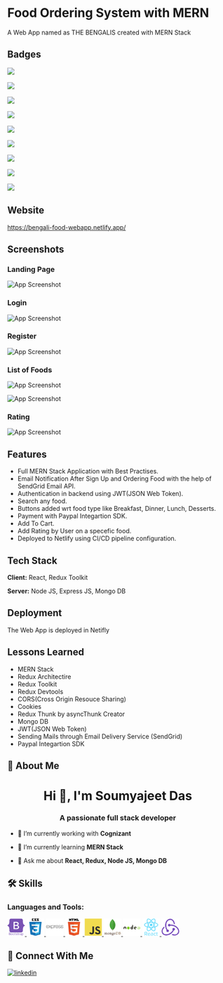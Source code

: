 # Food Ordering System with MERN

A Web App named as THE BENGALIS created with MERN Stack




## Badges

![](https://img.shields.io/badge/Maintained-Yes-brightgreen?style=for-the-badge)

![](https://img.shields.io/badge/Website%20Up-Yes-brightgreen?style=for-the-badge)

![](https://img.shields.io/badge/Made%20with-React-informational?style=for-the-badge)

![](https://img.shields.io/badge/Made%20with-Redux-informational?style=for-the-badge)

![](https://img.shields.io/badge/React-18.2.0-important?style=for-the-badge)

![](https://img.shields.io/badge/%40Reactreduxjs/toolkit-1.8.6-important?style=for-the-badge)

![](https://img.shields.io/badge/react--router--dom-6.4.2-important?style=for-the-badge)

![](https://img.shields.io/badge/Bootstrap-5.2.2-important?style=for-the-badge)

![](https://img.shields.io/badge/%40paypal%2Freact--paypal--js-7.8.1-important?style=for-the-badge)




## Website

https://bengali-food-webapp.netlify.app/


## Screenshots

### Landing Page
![App Screenshot](https://raw.githubusercontent.com/SoumyajeetDas/The-Bengalis-Images/main/Landing%20Page.png)

### Login
![App Screenshot](https://raw.githubusercontent.com/SoumyajeetDas/The-Bengalis-Images/main/Login.png)

### Register
![App Screenshot](https://raw.githubusercontent.com/SoumyajeetDas/The-Bengalis-Images/main/Sign%20Up.png)

### List of Foods
![App Screenshot](https://raw.githubusercontent.com/SoumyajeetDas/The-Bengalis-Images/main/Food%20With%20Cart%20System%201.png)

![App Screenshot](https://raw.githubusercontent.com/SoumyajeetDas/The-Bengalis-Images/main/Food%20With%20Cart%20System%202.png)

### Rating
![App Screenshot](https://raw.githubusercontent.com/SoumyajeetDas/The-Bengalis-Images/main/Give%20Rating.png)



## Features

- Full MERN Stack Application with Best Practises.
- Email Notification After Sign Up and Ordering Food with the help of SendGrid Email API.
- Authentication in backend using JWT(JSON Web Token).
- Search any food.
- Buttons added wrt food type like Breakfast, Dinner, Lunch, Desserts.
- Payment with Paypal Integartion SDK.
- Add To Cart.
- Add Rating by User on a specefic food.
- Deployed to Netlify using CI/CD pipeline configuration.



## Tech Stack

**Client:** React, Redux Toolkit

**Server:** Node JS, Express JS, Mongo DB



## Deployment

The Web App is deployed in Netifly



## Lessons Learned

- MERN Stack
- Redux Architectire
- Redux Toolkit
- Redux Devtools
- CORS(Cross Origin Resouce Sharing)
- Cookies
- Redux Thunk by asyncThunk Creator
- Mongo DB
- JWT(JSON Web Token)
- Sending Mails through Email Delivery Service (SendGrid)
- Paypal Integartion SDK


## 🚀 About Me
<h1 align="center">Hi 👋, I'm Soumyajeet Das</h1>
<h3 align="center">A passionate full stack developer</h3>

- 🔭 I’m currently working with **Cognizant**

- 🌱 I’m currently learning **MERN Stack**

- 💬 Ask me about **React, Redux, Node JS, Mongo DB**



## 🛠 Skills

<h3 align="left">Languages and Tools:</h3>
<p align="left"> <a href="https://getbootstrap.com" target="_blank" rel="noreferrer"> <img src="https://raw.githubusercontent.com/devicons/devicon/master/icons/bootstrap/bootstrap-plain-wordmark.svg" alt="bootstrap" width="40" height="40"/> </a> <a href="https://www.w3schools.com/css/" target="_blank" rel="noreferrer"> <img src="https://raw.githubusercontent.com/devicons/devicon/master/icons/css3/css3-original-wordmark.svg" alt="css3" width="40" height="40"/> </a> <a href="https://expressjs.com" target="_blank" rel="noreferrer"> <img src="https://raw.githubusercontent.com/devicons/devicon/master/icons/express/express-original-wordmark.svg" alt="express" width="40" height="40"/> </a> <a href="https://www.w3.org/html/" target="_blank" rel="noreferrer"> <img src="https://raw.githubusercontent.com/devicons/devicon/master/icons/html5/html5-original-wordmark.svg" alt="html5" width="40" height="40"/> </a> <a href="https://developer.mozilla.org/en-US/docs/Web/JavaScript" target="_blank" rel="noreferrer"> <img src="https://raw.githubusercontent.com/devicons/devicon/master/icons/javascript/javascript-original.svg" alt="javascript" width="40" height="40"/> </a> <a href="https://www.mongodb.com/" target="_blank" rel="noreferrer"> <img src="https://raw.githubusercontent.com/devicons/devicon/master/icons/mongodb/mongodb-original-wordmark.svg" alt="mongodb" width="40" height="40"/> </a> <a href="https://nodejs.org" target="_blank" rel="noreferrer"> <img src="https://raw.githubusercontent.com/devicons/devicon/master/icons/nodejs/nodejs-original-wordmark.svg" alt="nodejs" width="40" height="40"/> </a> <a href="https://reactjs.org/" target="_blank" rel="noreferrer"> <img src="https://raw.githubusercontent.com/devicons/devicon/master/icons/react/react-original-wordmark.svg" alt="react" width="40" height="40"/> </a> <a href="https://redux.js.org" target="_blank" rel="noreferrer"> <img src="https://raw.githubusercontent.com/devicons/devicon/master/icons/redux/redux-original.svg" alt="redux" width="40" height="40"/> </a> </p>




## 🔗 Connect With Me

[![linkedin](https://img.shields.io/badge/linkedin-0A66C2?style=for-the-badge&logo=linkedin&logoColor=white)](https://www.linkedin.com/in/soumyajeet-das-5bb568224/)

